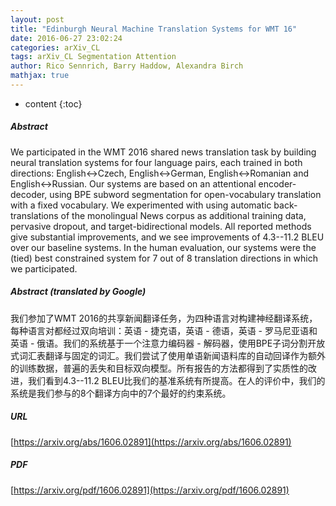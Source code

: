 ```yaml
---
layout: post
title: "Edinburgh Neural Machine Translation Systems for WMT 16"
date: 2016-06-27 23:02:24
categories: arXiv_CL
tags: arXiv_CL Segmentation Attention
author: Rico Sennrich, Barry Haddow, Alexandra Birch
mathjax: true
---
```


* content
{:toc}

##### Abstract
We participated in the WMT 2016 shared news translation task by building neural translation systems for four language pairs, each trained in both directions: English<->Czech, English<->German, English<->Romanian and English<->Russian. Our systems are based on an attentional encoder-decoder, using BPE subword segmentation for open-vocabulary translation with a fixed vocabulary. We experimented with using automatic back-translations of the monolingual News corpus as additional training data, pervasive dropout, and target-bidirectional models. All reported methods give substantial improvements, and we see improvements of 4.3--11.2 BLEU over our baseline systems. In the human evaluation, our systems were the (tied) best constrained system for 7 out of 8 translation directions in which we participated.

##### Abstract (translated by Google)
我们参加了WMT 2016的共享新闻翻译任务，为四种语言对构建神经翻译系统，每种语言对都经过双向培训：英语 - 捷克语，英语 - 德语，英语 - 罗马尼亚语和英语 - 俄语。我们的系统基于一个注意力编码器 - 解码器，使用BPE子词分割开放式词汇表翻译与固定的词汇。我们尝试了使用单语新闻语料库的自动回译作为额外的训练数据，普遍的丢失和目标双向模型。所有报告的方法都得到了实质性的改进，我们看到4.3--11.2 BLEU比我们的基准系统有所提高。在人的评价中，我们的系统是我们参与的8个翻译方向中的7个最好的约束系统。

##### URL
[https://arxiv.org/abs/1606.02891](https://arxiv.org/abs/1606.02891)

##### PDF
[https://arxiv.org/pdf/1606.02891](https://arxiv.org/pdf/1606.02891)

